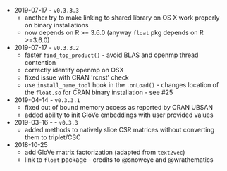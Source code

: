 - 2019-07-17 - `v0.3.3.3`
    - another try to make linking to shared library on OS X work properly on binary installations
    - now depends on R >= 3.6.0 (anyway `float` pkg depends on R >=3.6.0)
- 2019-07-17 - `v0.3.3.2`
    - faster `find_top_product()` - avoid BLAS and openmp thread contention
    - correctly identify openmp on OSX
    - fixed issue with CRAN 'rcnst' check
    - use `install_name_tool` hook in the `.onLoad()` - changes location of the `float.so` for CRAN binary installation - see #25
- 2019-04-14 - `v0.3.3.1`
    - fixed out of bound memory access as reported by CRAN UBSAN
    - added ability to init GloVe embeddings with user provided values
- 2019-03-16 - - `v0.3.3`
    - added methods to natively slice CSR matrices without converting them to triplet/CSC
- 2018-10-25
    - add GloVe matrix factorization (adapted from `text2vec`)
    - link to `float` package - credits to @snoweye and @wrathematics
